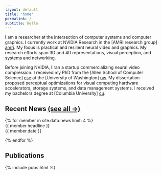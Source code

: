 ```yaml
---
layout: default
title: 'home'
permalink: /
subtitle: hello
---
```


I am a researcher at the intersection of computer systems and computer graphics. I currently work at NVIDIA Research in the [AMRI research group] [amri].  My focus is practical and resilient neural video and graphics. My research efforts span 3D and 4D representations, visual perception, and systems and networking. 

Before joining NVIDIA, I ran a startup commercializing neural video compression. I received my PhD from the [Allen School of Computer Science] [cse] at the [University of Washington] [uw]. My dissertation proposed perceptual optimizations for visual computing hardware accelerators, storage systems, and data management systems.  I received my bachelors degree at [Columbia University] [cu].

[amri]: https://research.nvidia.com/labs/amri/
[cse]: http://cs.washington.edu/
[uw]: http://washington.edu
[cu]: http://www.columbia.edu

[email]: mailto:amritamaz@gmail.com
[etc]: http://amritamaz.net
[gschol]: https://scholar.google.com/citations?hl=en&user=umX575MAAAAJ
[dblp]: https://dblp.uni-trier.de/pers/hd/m/Mazumdar:Amrita

<section id="news">
<h2>Recent News <a id="h2link" href="{{site.baseurl}}/news.html">(see all &rarr;)</a></h2>
{% for member in site.data.news limit: 4 %}
<div id="news-item">
<span class="news_text">{{ member.headline }}</span><br />
<span class="news_date">{{ member.date }}</span>
</div>


{% endfor %}

</section>
<section>
<h2>Publications</h2>
{% include pubs.html %}
</section>